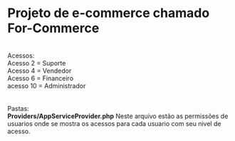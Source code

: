 <h1>Projeto de e-commerce chamado For-Commerce</h1>
<br />
Acessos:<br />
Acesso 2 = Suporte<br />
Acesso 4 = Vendedor<br />
Acesso 6 = Financeiro<br />
acesso 10 = Administrador<br />
<br /><br />
Pastas:<br />
<strong>Providers/AppServiceProvider.php</strong>
Neste arquivo estão as permissões de usuarios onde se mostra os acessos para cada usuario com seu nivel de acesso.